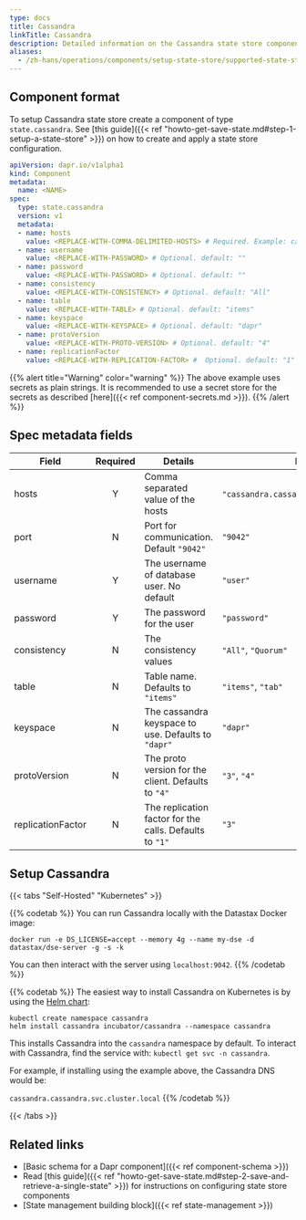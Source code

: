 ```yaml
---
type: docs
title: Cassandra
linkTitle: Cassandra
description: Detailed information on the Cassandra state store component
aliases:
  - /zh-hans/operations/components/setup-state-store/supported-state-stores/setup-cassandra/
---
```


## Component format

To setup Cassandra state store create a component of type `state.cassandra`. See [this guide]({{< ref "howto-get-save-state.md#step-1-setup-a-state-store" >}}) on how to create and apply a state store configuration.

```yaml
apiVersion: dapr.io/v1alpha1
kind: Component
metadata:
  name: <NAME>
spec:
  type: state.cassandra
  version: v1
  metadata:
  - name: hosts
    value: <REPLACE-WITH-COMMA-DELIMITED-HOSTS> # Required. Example: cassandra.cassandra.svc.cluster.local
  - name: username
    value: <REPLACE-WITH-PASSWORD> # Optional. default: ""
  - name: password
    value: <REPLACE-WITH-PASSWORD> # Optional. default: ""
  - name: consistency
    value: <REPLACE-WITH-CONSISTENCY> # Optional. default: "All"
  - name: table
    value: <REPLACE-WITH-TABLE> # Optional. default: "items"
  - name: keyspace
    value: <REPLACE-WITH-KEYSPACE> # Optional. default: "dapr"
  - name: protoVersion
    value: <REPLACE-WITH-PROTO-VERSION> # Optional. default: "4"
  - name: replicationFactor
    value: <REPLACE-WITH-REPLICATION-FACTOR> #  Optional. default: "1"
```

{{% alert title="Warning" color="warning" %}}
The above example uses secrets as plain strings. It is recommended to use a secret store for the secrets as described [here]({{< ref component-secrets.md >}}).
{{% /alert %}}

## Spec metadata fields

| Field             | Required | Details                                                                 | Example                                                    |
| ----------------- | :------: | ----------------------------------------------------------------------- | ---------------------------------------------------------- |
| hosts             |     Y    | Comma separated value of the hosts                                      | `"cassandra.cassandra.svc.cluster.local"`. |
| port              |     N    | Port for communication. Default `"9042"`                | `"9042"`                                                   |
| username          |     Y    | The username of database user. No default               | `"user"`                                                   |
| password          |     Y    | The password for the user                                               | `"password"`                                               |
| consistency       |     N    | The consistency values                                                  | `"All"`, `"Quorum"`                                        |
| table             |     N    | Table name. Defaults to `"items"`                       | `"items"`, `"tab"`                                         |
| keyspace          |     N    | The cassandra keyspace to use. Defaults to `"dapr"`     | `"dapr"`                                                   |
| protoVersion      |     N    | The proto version for the client. Defaults to `"4"`     | `"3"`, `"4"`                                               |
| replicationFactor |     N    | The replication factor for the calls. Defaults to `"1"` | `"3"`                                                      |

## Setup Cassandra

{{< tabs "Self-Hosted" "Kubernetes" >}}

{{% codetab %}}
You can run Cassandra locally with the Datastax Docker image:

```
docker run -e DS_LICENSE=accept --memory 4g --name my-dse -d datastax/dse-server -g -s -k
```

You can then interact with the server using `localhost:9042`.
{{% /codetab %}}

{{% codetab %}}
The easiest way to install Cassandra on Kubernetes is by using the [Helm chart](https://github.com/helm/charts/tree/master/incubator/cassandra):

```
kubectl create namespace cassandra
helm install cassandra incubator/cassandra --namespace cassandra
```

This installs Cassandra into the `cassandra` namespace by default.
To interact with Cassandra, find the service with: `kubectl get svc -n cassandra`.

For example, if installing using the example above, the Cassandra DNS would be:

`cassandra.cassandra.svc.cluster.local`
{{% /codetab %}}

{{< /tabs >}}

## Related links

- [Basic schema for a Dapr component]({{< ref component-schema >}})
- Read [this guide]({{< ref "howto-get-save-state.md#step-2-save-and-retrieve-a-single-state" >}}) for instructions on configuring state store components
- [State management building block]({{< ref state-management >}})
